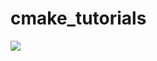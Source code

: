 # cmake_tutorials


<a href="https://www.buymeacoffee.com/darknessnerd"><img src="https://img.buymeacoffee.com/button-api/?text=Buy me chalk for Climbing&emoji=⛰️&slug=darknessnerd&button_colour=79D6B5&font_colour=ffffff&font_family=Comic&outline_colour=000000&coffee_colour=FFDD00"></a>
